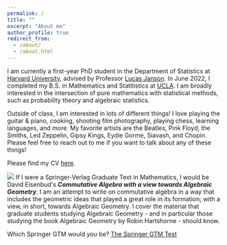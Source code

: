 ```yaml
---
permalink: /
title: ""
excerpt: "About me"
author_profile: true
redirect_from: 
  - /about/
  - /about.html
---
```


I am currently a first-year PhD student in the Department of Statistics at [Harvard University](https://statistics.fas.harvard.edu/), advised by Professor [Lucas Janson](http://lucasjanson.fas.harvard.edu/). In June 2022, I completed my B.S. in Mathematics and Statitistics at [UCLA](https://ww3.math.ucla.edu/). I am broadly interested in the intersection of pure mathematics with statistical methods, such as probability theory and algebraic statistics.

Outside of class, I am interested in lots of different things! I love playing the guitar & piano, cooking, shooting film photography, playing chess, learning languages, and more. My favorite artists are the Beatles, Pink Floyd, the Smiths, Led Zeppelin, Gipsy Kings, Eydie Gorme, Siavash, and Chopin. Please feel free to reach out to me if you want to talk about any of these things!

Please find my CV [here](https://mattesmaili.github.io/files/Matthew_Resume.pdf).





![](https://mattesmaili.github.io/files/david2.png) If I were a Springer-Verlag Graduate Text in Mathematics, I would be David Eisenbud's **_Commutative Algebra with a view towards Algebraic Geometry_**. I am an attempt to write on commutative algebra in a way that includes the geometric ideas that played a great role in its formation; with a view, in short, towards Algebraic Geometry. I cover the material that graduate students studying Algebraic Geometry - and in particular those  studying the book Algebraic Geometry by Robin Hartshorne - should know.

Which Springer GTM would _you_ be? [The Springer GTM Test](http://math.jhu.edu/~savitt/GTM.html)
